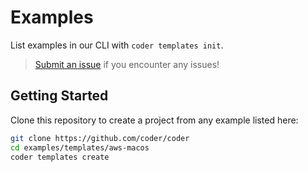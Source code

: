 # Examples

List examples in our CLI with `coder templates init`.

> [Submit an issue](https://github.com/coder/coder/issues/new) if you encounter any issues!

## Getting Started

Clone this repository to create a project from any example listed here:

```sh
git clone https://github.com/coder/coder
cd examples/templates/aws-macos
coder templates create
```

